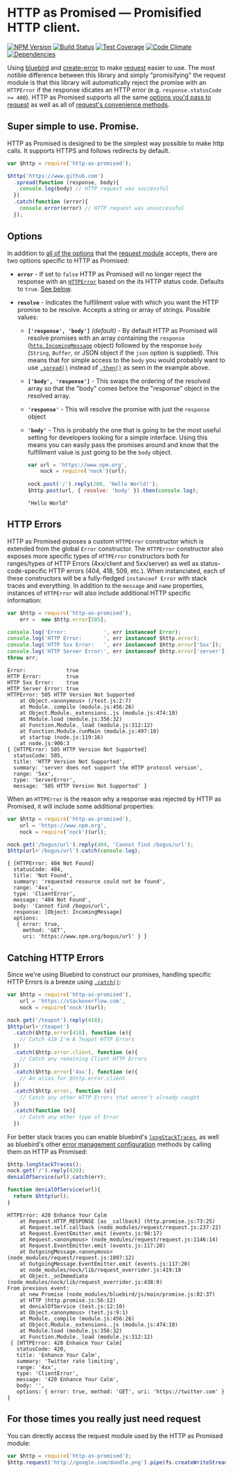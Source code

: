 # HTTP as Promised — Promisified HTTP client.

[![NPM Version][npm-image]][npm-url]
[![Build Status][travis-image]][travis-url]
[![Test Coverage][coveralls-image]][coveralls-url]
[![Code Climate][codeclimate-image]][codeclimate-url]
[![Dependencies][dependencies-image]][dependencies-url]

Using [bluebird][bluebird] and [create-error][create-error] to make [request][request] easier to use. The most notible difference between this library and simply "promisifying" the request module is that this library will automatically reject the promise with an `HTTPError` if the response idicates an HTTP error (e.g. `response.statusCode >= 400`). HTTP as Promised supports all the same [options you'd pass to request](https://github.com/mikeal/request/blob/master/README.md#requestoptions-callback) as well as all of [request's convenience methods](https://github.com/mikeal/request/blob/master/README.md#convenience-methods).

## Super simple to use. Promise.

HTTP as Promised is designed to be the simplest way possible to make http calls. It supports HTTPS and follows redirects by default.

```javascript
var $http = require('http-as-promised');

$http('https://www.github.com')
  .spread(function (response, body){
    console.log(body) // HTTP request was successful
  })
  .catch(function (error){
    console.error(error) // HTTP request was unsuccessful
  });
```

## Options

In addition to [all of the options](https://www.npmjs.org/package/request#request-options-callback-) that the [request module][request] accepts, there are two options specific to HTTP as Promised:

* **`error`** - If set to `false` HTTP as Promised will no longer reject the response with an [`HTTPError`](#http-errors) based on the its HTTP status code. Defaults to `true`. [See below](#http-errors).

* **`resolve`** - Indicates the fulfillment value with which you want the HTTP promise to be resolve. Accepts a string or array of strings. Possible values: 

  * **`['response', 'body']`** *(default)* - By default HTTP as Promised will resolve promises with an array containing the `response` ([`http.IncomingMessage`](http://nodejs.org/api/http.html#http_http_incomingmessage) object) followed by the response `body` (`String`, `Buffer`, or JSON object if the `json` option is supplied). This means that for simple access to the `body` you would probably want to use [`.spread()`](https://github.com/petkaantonov/bluebird/blob/master/API.md#spreadfunction-fulfilledhandler--function-rejectedhandler----promise) instead of [`.then()`](https://github.com/petkaantonov/bluebird/blob/master/API.md#thenfunction-fulfilledhandler--function-rejectedhandler----promise) as seen in the example above.
  * **`['body', 'response']`** - This swaps the ordering of the resolved array so that the "body" comes before the "response" object in the resolved array.
  * **`'response'`** - This will resolve the promise with just the `response` object
  * **`'body'`** - This is probably the one that is going to be the most useful setting for developers looking for a simple interface. Using this means you can easily pass the promises around and know that the fulfillment value is just going to be the `body` object.
 
    ```javascript
    var url = 'https://www.npm.org',
        nock = require('nock')(url);
        
    nock.post('/').reply(200, 'Hello World!');
    $http.post(url, { resolve: 'body' }).then(console.log);
    ```
     
    ```
    "Hello World"
    ```

## HTTP Errors

HTTP as Promised exposes a custom `HTTPError` constructor which is extended from the global `Error` constructor. The `HTTPError` constructor also exposes more specific types of `HTTPError` constructors both for ranges/types of HTTP Errors (4xx/client and 5xx/server) as well as status-code-specific HTTP errors (404, 418, 509, etc.). When instanciated, each of these constructors will be a fully-fledged `instanceof Error` with stack traces and everything. In addition to the `message` and `name` properties, instances of `HTTPError` will also include additional HTTP specific information:

```javascript
var $http = require('http-as-promised'),
    err =  new $http.error[505];

console.log('Error:            ', err instanceof Error);
console.log('HTTP Error:       ', err instanceof $http.error);
console.log('HTTP 5xx Error:   ', err instanceof $http.error['5xx']);
console.log('HTTP Server Error:', err instanceof $http.error['server']);
throw err;
```

```
Error:             true
HTTP Error:        true
HTTP 5xx Error:    true
HTTP Server Error: true
HTTPError: 505 HTTP Version Not Supported
    at Object.<anonymous> (/test.js:2:7)
    at Module._compile (module.js:456:26)
    at Object.Module._extensions..js (module.js:474:10)
    at Module.load (module.js:356:32)
    at Function.Module._load (module.js:312:12)
    at Function.Module.runMain (module.js:497:10)
    at startup (node.js:119:16)
    at node.js:906:3
{ [HTTPError: 505 HTTP Version Not Supported]
  statusCode: 505,
  title: 'HTTP Version Not Supported',
  summary: 'server does not support the HTTP protocol version',
  range: '5xx',
  type: 'ServerError',
  message: '505 HTTP Version Not Supported' }
```

When an `HTTPError` is the reason why a response was rejected by HTTP as Promised, it will include some additional properties:

```javascript
var $http = require('http-as-promised'),
    url = 'https://www.npm.org',
    nock = require('nock')(url);

nock.get('/bogus/url').reply(404, 'Cannot find /bogus/url');
$http(url+'/bogus/url').catch(console.log);
```

```
{ [HTTPError: 404 Not Found]
  statusCode: 404,
  title: 'Not Found',
  summary: 'requested resource could not be found',
  range: '4xx',
  type: 'ClientError',
  message: '404 Not Found',
  body: 'Cannot find /bogus/url',
  response: [Object: IncomingMessage]
  options:
   { error: true,
     method: 'GET',
     uri: 'https://www.npm.org/bogus/url' } }
```

## Catching HTTP Errors

Since we're using Bluebird to construct our promises, handling specific HTTP Errors is a breeze using [`.catch()`](https://github.com/petkaantonov/bluebird/blob/master/API.md#catchfunction-errorclassfunction-predicate-function-handler---promise):

```javascript
var $http = require('http-as-promised'),
    url = 'https://stackoverflow.com',
    nock = require('nock')(url);

nock.get('/teapot').reply(418);
$http(url+'/teapot')
  .catch($http.error[418], function (e){
    // Catch 418 I'm A Teapot HTTP Errors
  })
  .catch($http.error.client, function (e){
    // Catch any remaining Client HTTP Errors
  })
  .catch($http.error['4xx'], function (e){
    // An alias for $http.error.client
  })
  .catch($http.error, function (e){
    // Catch any other HTTP Errors that weren't already caught
  })
  .catch(function (e){
    // Catch any other type of Error
  })
```

For better stack traces you can enable bluebird's [`longStackTraces`](https://github.com/petkaantonov/bluebird/blob/master/API.md#promiselongstacktraces---void), as well as bluebird's other [error management configuration](https://github.com/petkaantonov/bluebird/blob/master/API.md#error-management-configuration) methods by calling them on HTTP as Promised:

```javascript
$http.longStackTraces();
nock.get('/').reply(420);
denialOfService(url).catch(err);

function denialOfService(url){
  return $http(url);
}
```

```
HTTPError: 420 Enhance Your Calm
    at Request.HTTP_RESPONSE [as _callback] (http.promise.js:73:25)
    at Request.self.callback (node_modules/request/request.js:237:22)
    at Request.EventEmitter.emit (events.js:98:17)
    at Request.<anonymous> (node_modules/request/request.js:1146:14)
    at Request.EventEmitter.emit (events.js:117:20)
    at OutgoingMessage.<anonymous> (node_modules/request/request.js:1097:12)
    at OutgoingMessage.EventEmitter.emit (events.js:117:20)
    at node_modules/nock/lib/request_overrider.js:419:18
    at Object._onImmediate (node_modules/nock/lib/request_overrider.js:438:9)
From previous event:
    at new Promise (node_modules/bluebird/js/main/promise.js:82:37)
    at HTTP (http.promise.js:56:12)
    at denialOfService (test.js:12:10)
    at Object.<anonymous> (test.js:9:1)
    at Module._compile (module.js:456:26)
    at Object.Module._extensions..js (module.js:474:10)
    at Module.load (module.js:356:32)
    at Function.Module._load (module.js:312:12)
 { [HTTPError: 420 Enhance Your Calm]
   statusCode: 420,
   title: 'Enhance Your Calm',
   summary: 'Twitter rate limiting',
   range: '4xx',
   type: 'ClientError',
   message: '420 Enhance Your Calm',
   body: '',
   options: { error: true, method: 'GET', uri: 'https://twitter.com' } }
```

## For those times you really just need request

You can directly access the request module used by the HTTP as Promised module:

```javascript
var $http = require('http-as-promised');
$http.request('http://google.com/doodle.png').pipe(fs.createWriteStream('doodle.png'))
```

[npm-image]: https://img.shields.io/npm/v/http-as-promised.svg?style=flat-square
[npm-url]: https://npmjs.org/package/http-as-promised
[travis-image]: http://img.shields.io/travis/jcready/http-as-promised.svg?style=flat-square
[travis-url]: https://travis-ci.org/jcready/http-as-promised
[coveralls-image]: http://img.shields.io/coveralls/jcready/http-as-promised.svg?style=flat-square
[coveralls-url]: https://coveralls.io/r/jcready/http-as-promised?branch=master
[dependencies-image]: https://img.shields.io/david/jcready/http-as-promised.svg?style=flat-square
[dependencies-url]: https://david-dm.org/jcready/http-as-promised
[codeclimate-image]: https://img.shields.io/codeclimate/github/jcready/http-as-promised.svg?style=flat-square
[codeclimate-url]: https://codeclimate.com/github/jcready/http-as-promised

[bluebird]: https://www.npmjs.org/package/bluebird
[request]: https://www.npmjs.org/package/request
[create-error]: https://www.npmjs.org/package/create-error;